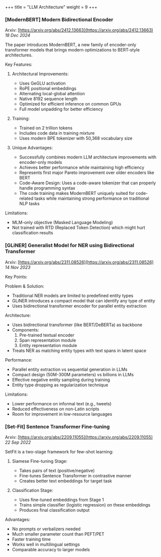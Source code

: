 +++
title = "LLM Architecture"
weight = 9
+++

### [ModernBERT] Modern Bidirectional Encoder

Arxiv: [https://arxiv.org/abs/2412.13663](https://arxiv.org/abs/2412.13663) _18 Dec 2024_

The paper introduces ModernBERT, a new family of encoder-only transformer models that brings modern optimizations to BERT-style architectures.

Key Features:
1. Architectural Improvements:
   - Uses GeGLU activation
   - RoPE positional embeddings
   - Alternating local-global attention
   - Native 8192 sequence length
   - Optimized for efficient inference on common GPUs
   - Full model unpadding for better efficiency

2. Training:
   - Trained on 2 trillion tokens
   - Includes code data in training mixture
   - Uses modern BPE tokenizer with 50,368 vocabulary size

3. Unique Advantages:
   - Successfully combines modern LLM architecture improvements with encoder-only models
   - Achieves better performance while maintaining high efficiency
   - Represents first major Pareto improvement over older encoders like BERT
   - Code-Aware Design: Uses a code-aware tokenizer that can properly handle programming syntax
   - The code training makes ModernBERT uniquely suited for code-related tasks while maintaining strong performance on traditional NLP tasks

Limitations:
- MLM-only objective (Masked Language Modeling)
- Not trained with RTD (Replaced Token Detection) which might hurt classification results

### [GLiNER] Generalist Model for NER using Bidirectional Transformer

Arxiv: [https://arxiv.org/abs/2311.08526](https://arxiv.org/abs/2311.08526) _14 Nov 2023_

Key Points:

Problem & Solution:
- Traditional NER models are limited to predefined entity types
- GLiNER introduces a compact model that can identify any type of entity
- Uses bidirectional transformer encoder for parallel entity extraction

Architecture:
- Uses bidirectional transformer (like BERT/DeBERTa) as backbone
- Components:
  1. Pre-trained textual encoder
  2. Span representation module
  3. Entity representation module
- Treats NER as matching entity types with text spans in latent space

Performance:
- Parallel entity extraction vs sequential generation in LLMs
- Compact design (50M-300M parameters) vs billions in LLMs
- Effective negative entity sampling during training
- Entity type dropping as regularization technique

Limitations:
- Lower performance on informal text (e.g., tweets)
- Reduced effectiveness on non-Latin scripts
- Room for improvement in low-resource languages

### [Set-Fit] Sentence Transformer Fine-tuning

Arxiv: [https://arxiv.org/abs/2209.11055](https://arxiv.org/abs/2209.11055) _22 Sep 2022_

SetFit is a two-stage framework for few-shot learning:

1. Siamese Fine-tuning Stage:
   - Takes pairs of text (positive/negative)
   - Fine-tunes Sentence Transformer in contrastive manner
   - Creates better text embeddings for target task

2. Classification Stage:
   - Uses fine-tuned embeddings from Stage 1
   - Trains simple classifier (logistic regression) on these embeddings
   - Produces final classification output

Advantages:
- No prompts or verbalizers needed
- Much smaller parameter count than PEFT/PET
- Faster training time
- Works well in multilingual settings
- Comparable accuracy to larger models 
